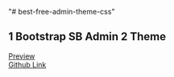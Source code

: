 "# best-free-admin-theme-css" 


## 1 Bootstrap SB Admin 2 Theme 

<a href="https://startbootstrap.github.io/startbootstrap-sb-admin-2/">Preview</a>
<br>
<a href="https://github.com/StartBootstrap/startbootstrap-sb-admin-2">Github Link</a>